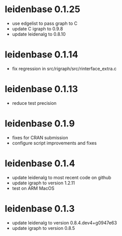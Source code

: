 # leidenbase 0.1.25

* use edgelist to pass graph to C
* update C igraph to 0.9.8
* update leidenalg to 0.8.10

# leidenbase 0.1.14

* fix regression in src/rigraph/src/rinterface_extra.c


# leidenbase 0.1.13

* reduce test precision


# leidenbase 0.1.9

* fixes for CRAN submission
* configure script improvements and fixes


# leidenbase 0.1.4

* update leidenalg to most recent code on github
* update igraph to version 1.2.11
* test on ARM MacOS


# leidenbase 0.1.3

* update leidenalg to version 0.8.4.dev4+g0947e63
* update igraph to version 0.8.5
